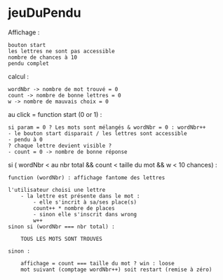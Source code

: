 # jeuDuPendu

Affichage :

    bouton start
    les lettres ne sont pas accessible
    nombre de chances à 10
    pendu complet

calcul :

    wordNbr -> nombre de mot trouvé = 0
    count -> nombre de bonne lettres = 0
    w -> nombre de mauvais choix = 0

au click = function start (0 or 1) :

    si param = 0 ? Les mots sont mélangés & wordNbr = 0 : wordNbr++
    - le bouton start disparait / les lettres sont accessible
    - pendu à 0
    ? chaque lettre devient visible ?
    - count = 0 -> nombre de bonne réponse

si ( wordNbr < au nbr total && count < taille du mot && w < 10 chances) :

    function (wordNbr) : affichage fantome des lettres 
    
    l'utilisateur choisi une lettre
        - la lettre est présente dans le mot :
            - elle s'incrit à sa/ses place(s)
            count++ * nombre de places
            - sinon elle s'inscrit dans wrong
            w++
    sinon si (wordNbr === nbr total) :

        TOUS LES MOTS SONT TROUVES
    
    sinon :

        affichage = count === taille du mot ? win : loose
        mot suivant (comptage wordNbr++) soit restart (remise à zéro)
